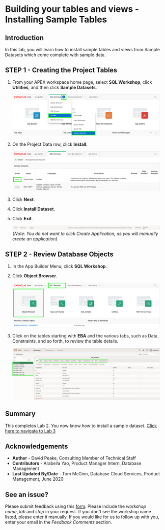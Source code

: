 # Building your tables and views - Installing Sample Tables

## Introduction

In this lab, you will learn how to install sample tables and views from Sample Datasets which come complete with sample data.

## **STEP 1** - Creating the Project Tables

1.  From your APEX workspace home page, select **SQL Workshop**, click **Utilities**, and then click **Sample Datasets**.  

    ![](images/go-sample-ds.png " ")

2. On the Project Data row, click **Install**.

    ![](images/install-projects.png " ")

3. Click **Next**.
4. Click **Install Dataset**.
5. Click **Exit**.

    ![](images/install_finish.png " ")
    *{Note: You do not want to click _Create Application_, as you will manually create an application}*

## **STEP 2** - Review Database Objects

1. In the App Builder Menu, click **SQL Workshop**.
2. Click **Object Browser**.  

    ![](images/go-object-browser.png " ")

3. Click on the tables starting with **EBA** and the various tabs, such as Data, Constraints, and so forth, to review the table details.  

    ![](images/review-tables.png " ")

## **Summary**

This completes Lab 2. You now know how to install a sample dataset. [Click here to navigate to Lab 3](?lab=lab-3-creating-application)

## **Acknowledgements**

 - **Author** -  David Peake, Consulting Member of Technical Staff
 - **Contributors** - Arabella Yao, Product Manager Intern, Database Management
 - **Last Updated By/Date** - Tom McGinn, Database Cloud Services, Product Management, June 2020

## **See an issue?**
Please submit feedback using this [form](https://apexapps.oracle.com/pls/apex/f?p=133:1:::::P1_FEEDBACK:1). Please include the *workshop name*, *lab* and *step* in your request.  If you don't see the workshop name listed, please enter it manually. If you would like for us to follow up with you, enter your email in the *Feedback Comments* section.
